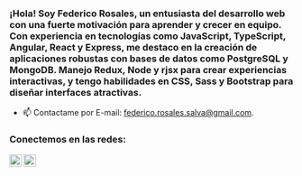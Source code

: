 ### ¡Hola! Soy Federico Rosales, un entusiasta del desarrollo web con una fuerte motivación para aprender y crecer en equipo. Con experiencia en tecnologías como JavaScript, TypeScript, Angular, React y Express, me destaco en la creación de aplicaciones robustas con bases de datos como PostgreSQL y MongoDB. Manejo Redux, Node y rjsx para crear experiencias interactivas, y tengo habilidades en CSS, Sass y Bootstrap para diseñar interfaces atractivas.


- 📫 Contactame por E-mail: federico.rosales.salva@gmail.com.
 ### Conectemos en las redes:
[<img align="left" alt="FedeRosalessLIn | LinkedIn" width="22px" src="https://cdn.jsdelivr.net/npm/simple-icons@v3/icons/linkedin.svg" />][linkedin]
[<img align="left" alt="FedeRosalessIg | Instagram" width="22px" src="https://cdn.jsdelivr.net/npm/simple-icons@v3/icons/instagram.svg" />][instagram]






[instagram]: https://www.instagram.com/fede_rosaless/
[linkedin]: https://www.linkedin.com/in/federosaless/
